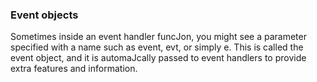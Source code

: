 ### Event objects

Sometimes inside an event handler funcJon, you might see a parameter specified
with a name such as event, evt, or simply e. This is called the event object, and it is
automaJcally passed to event handlers to provide extra features and information.